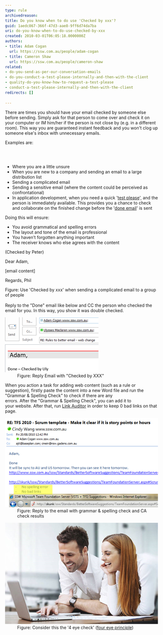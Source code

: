 ```yaml
---
type: rule
archivedreason: 
title: Do you know when to do use 'Checked by xxx'?
guid: 1aedc867-366f-47d3-aae8-9ff6d74da7ba
uri: do-you-know-when-to-do-use-checked-by-xxx
created: 2010-03-01T06:05:18.0000000Z
authors:
- title: Adam Cogan
  url: https://ssw.com.au/people/adam-cogan
- title: Cameron Shaw
  url: https://ssw.com.au/people/cameron-shaw
related:
- do-you-send-as-per-our-conversation-emails
- do-you-conduct-a-test-please-internally-and-then-with-the-client
- quality-do-you-know-how-to-request-a-test-please
- conduct-a-test-please-internally-and-then-with-the-client
redirects: []

---
```



<p class="ssw15-rteElement-P">​There are times you should have your email checked by someone else before sending. Simply ask for that person to come over and check it on your computer or IM him/her if the person is not close by (e.g. in a different room). This way you are guaranteed instant feedback and you won't clog up someone else's inbox with unnecessary emails. <br></p><div><div><p class="ssw15-rteElement-P">​Examples are:</p>
</div></div>
<br><excerpt class='endintro'></excerpt><br>
<ul><li>Where you are a little unsure</li><li>When you are new to a company and sending an email to a large distribution list</li><li>Sending a complicated email</li><li>Sending a sensitive email (where the content could be perceived as confrontational)</li><li>In application development, when you need a quick '<a href=/conduct-a-test-please-internally-and-then-with-the-client>test please</a>', an​d the person is immediately available. This​ provides you a chance to check and collaborate on the finished change before the '<a href="/Pages/Done-GiveDetailsAndDelete.aspx">done email</a>' is sent</li></ul><p>Doing this will ensure:​</p><ul><li>You avoid grammatical and spelling errors </li><li>The layout and tone of the email is professional </li><li>You haven’t forgotten anything important </li><li>The receiver knows who else agrees with the content </li></ul><div class="ms-rteCustom-GreyBox"><p>(Checked by Peter) <br></p><p>Dear Adam,​​<br></p><p>​[email content]</p><p>​Regards, Phil<br></p></div> 
<span class="ms-rteCustom-FigureNormal">Figure: Use 'Checked by xxx' when sending a complicated email to a group of people<br></span> 
<div> 
   <br>Reply to the "Done" email like below and CC the person who checked the email for you. In this way, you show it was double checked. 
   <dl class="goodImage"><dt> 
         <img alt="ruleDoneCheckedBy.png" src="ruleDoneCheckedBy.png" /> 
      </dt><dd>Figure: Reply Email with "Checked by XXX"  </dd></dl><p class="ssw15-rteElement-P">When you action a task for adding web content (such as a rule or suggestion), firstly paste the content into a new Word file and run the "Grammar & Spelling Check" to check if there are any errors. After the "Grammar & Spelling Check", you can add it to your website. After that, run 
      <a href="http://sswlinkauditor.com/">Link Auditor</a> in order to keep 0 bad links on that page.<br></p></div><dl class="goodImage"><dt> 
      <img src="SpellAndLinkCheck.jpg" alt="" /> 
   </dt><dd>Figure: ​Reply to the email with grammar & spelling check and CA check results<br></dd></dl><dl class="image"><dt>
      <img src="four-eyes.jpg" alt="four-eyes.jpg" />
   </dt><dd>​​Figure: Consider this the '4 eye check' (<a href="https://www.collinsdictionary.com/dictionary/english/four-eyes-principle" target="_blank">four eye principle</a>)​<br></dd></dl>​



